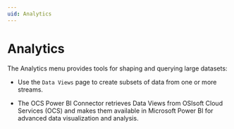 ```yaml
---
uid: Analytics
---
```


# Analytics

The Analytics menu provides tools for shaping and querying large datasets:

* Use the `Data Views` page to create subsets of data from one or more streams.

* The OCS Power BI Connector retrieves Data Views from OSIsoft Cloud Services (OCS) and makes them available in Microsoft Power BI for advanced data visualization and analysis. 
